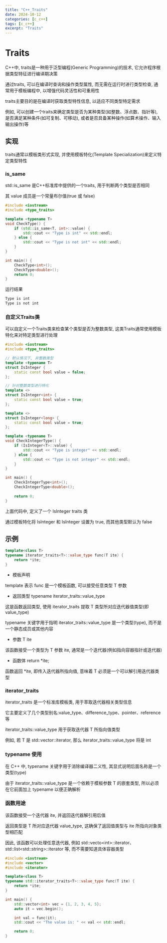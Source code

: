 ```yaml
---
title: "C++_Traits"
date: 2024-10-12
categories: [c_c++]
tags: [c_c++]
excerpt: "Traits"
---
```


# Traits

C++中, traits是一种用于泛型编程(Generic Programming)的技术, 它允许程序根据类型特征进行编译期决策

通过traits, 可以在编译时查询和操作类型属性, 而无需在运行时进行类型检查, 通常用于模板编程中, 以增强代码灵活性和可重用性

traits主要目的是在编译时获取类型特性信息, 以适应不同类型特定需求

例如, 可以创建一个traits来确定类型是否为某种类型(如整数、浮点数、指针等), 是否满足某种条件(如可复制、可移动), 或者是否具备某种操作(如算术操作、输入输出操作)等

## 实现

traits通常以模板类形式实现, 并使用模板特化(Template Specialization)来定义特定类型特性

### is_same

std::is_same 是C++标准库中提供的一个traits, 用于判断两个类型是否相同

其 value 成员是一个常量布尔值(true 或 false)

```c++
#include <iostream>
#include <type_traits>

template <typename T>
void CheckType() {
    if (std::is_same<T, int>::value) {
        std::cout << "Type is int" << std::endl;
    } else {
        std::cout << "Type is not int" << std::endl;
    }
}

int main() {
    CheckType<int>();
    CheckType<double>();
    return 0;
}
```

运行结果

```sh
Type is int
Type is not int
```

### 自定义Traits类

可以自定义一个Traits类来检查某个类型是否为整数类型, 这类Traits通常使用模板特化来对特定类型进行处理

```c++
#include <iostream>
#include <type_traits>

// 默认情况下, 非整数类型
template <typename T>
struct IsInteger {
    static const bool value = false;
};

// 针对整数类型进行特化
template <>
struct IsInteger<int> {
    static const bool value = true;
};

template <>
struct IsInteger<long> {
    static const bool value = true;
};

template <typename T>
void CheckIntegerType() {
    if (IsInteger<T>::value) {
        std::cout << "Type is integer" << std::endl;
    } else {
        std::cout << "Type is not integer" << std::endl;
    }
}

int main() {
    CheckIntegerType<int>();
    CheckIntegerType<double>();
    
    return 0;
}
```

上面代码中, 定义了一个 IsInteger traits 类

通过模板特化将 IsInteger<int> 和 IsInteger<long> 设置为 true, 而其他类型默认为 false

## 示例

```c++
template<class T>
typename iterator_traits<T>::value_type func(T ite) {
    return *ite;
}
```

- 模板声明

template<class T> 表示 func 是一个模板函数, 可以接受任意类型 T 参数

- 返回类型 typename iterator_traits<T>::value_type

这是函数返回类型, 使用 iterator_traits 提取 T 类型所对应迭代器值类型(即 value_type)

typename 关键字用于指明 iterator_traits<T>::value_type 是一个类型(type), 而不是一个静态成员或其他内容

- 参数 T ite

该函数接受一个类型为 T 参数 ite, 通常是一个迭代器(例如指向容器指针或迭代器)

- 函数体 return *ite;

函数返回 *ite, 即传入迭代器所指向值, 意味着 T 必须是一个可以解引用迭代器类型

### iterator_traits

iterator_traits 是一个标准库模板类, 用于萃取迭代器相关类型信息

它主要定义了几个类型别名:value_type、difference_type、pointer、reference 等

iterator_traits<T>::value_type 用于获取迭代器 T 所指向值类型

例如, 若 T 是 std::vector<int>::iterator, 那么 iterator_traits<T>::value_type 将是 int

### typename 使用

在 C++ 中, typename 关键字用于消除编译器二义性, 其显式说明后面名称是一个类型(type)

由于 iterator_traits<T>::value_type 是一个依赖于模板参数 T 的嵌套类型, 所以必须在它前面加上 typename 以便正确解析

### 函数用途

该函数接受一个迭代器 ite, 并返回迭代器解引用后值

返回类型是 T 所对应迭代器 value_type, 这确保了返回值类型与 ite 所指向对象类型相匹配

因此, 该函数可以处理任意迭代器, 例如 std::vecto\<int>::iterator、std::list\<std::string>::iterator 等, 而不需要知道具体容器类型

```c++
#include <iostream>
#include <vector>
#include <iterator>

template<class T>
typename std::iterator_traits<T>::value_type func(T ite) {
    return *ite;
}

int main() {
    std::vector<int> vec = {1, 2, 3, 4, 5};
    auto it = vec.begin();

    int val = func(it);
    std::cout << "The value is: " << val << std::endl;

    return 0;
}
```



